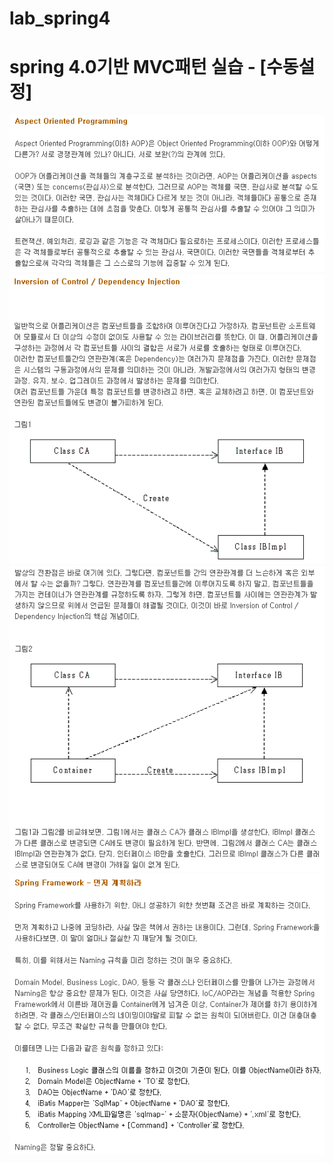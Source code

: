 # lab_spring4

<h1>spring 4.0기반 MVC패턴 실습 - [수동설정]</h1>

<img src="images/aop1.gif">
<br/>

<img src="images/injection1.gif">
<br/>
<img src="images/injection2.gif">
<br/>

<img src="images/naming1.gif">
<br/>
